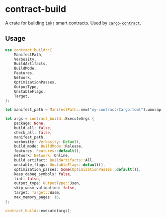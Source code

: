 # contract-build

A crate for building [`ink!`](https://github.com/paritytech/ink) smart contracts. Used by
[`cargo-contract`](https://github.com/paritytech/cargo-contract).

## Usage

```rust
use contract_build::{
    ManifestPath,
    Verbosity,
    BuildArtifacts,
    BuildMode,
    Features,
    Network,
    OptimizationPasses,
    OutputType,
    UnstableFlags,
    Target,
};

let manifest_path = ManifestPath::new("my-contract/Cargo.toml").unwrap();

let args = contract_build::ExecuteArgs {
    package: None,
    build_all: false,
    check_all: false,
    manifest_path,
    verbosity: Verbosity::Default,
    build_mode: BuildMode::Release,
    features: Features::default(),
    network: Network::Online,
    build_artifact: BuildArtifacts::All,
    unstable_flags: UnstableFlags::default(),
    optimization_passes: Some(OptimizationPasses::default()),
    keep_debug_symbols: false,
    lint: false,
    output_type: OutputType::Json,
    skip_wasm_validation: false,
    target: Target::Wasm,
    max_memory_pages: 16,
};

contract_build::execute(args);
```
